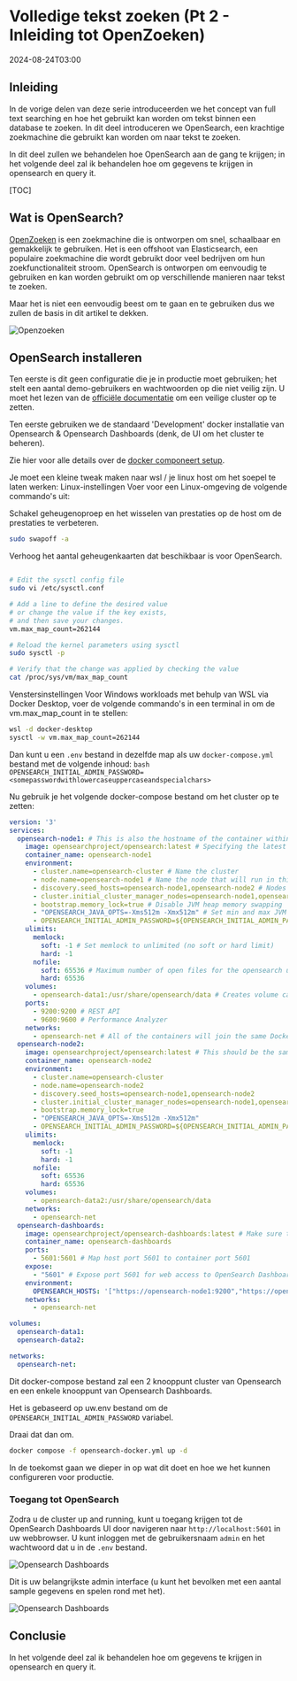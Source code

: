 # Volledige tekst zoeken (Pt 2 - Inleiding tot OpenZoeken)

<!--category-- OpenSearch -->
<datetime class="hidden">2024-08-24T03:00</datetime>

## Inleiding

In de vorige delen van deze serie introduceerden we het concept van full text searching en hoe het gebruikt kan worden om tekst binnen een database te zoeken. In dit deel introduceren we OpenSearch, een krachtige zoekmachine die gebruikt kan worden om naar tekst te zoeken.

In dit deel zullen we behandelen hoe OpenSearch aan de gang te krijgen; in het volgende deel zal ik behandelen hoe om gegevens te krijgen in opensearch en query it.

[TOC]

## Wat is OpenSearch?

[OpenZoeken](https://opensearch.org/) is een zoekmachine die is ontworpen om snel, schaalbaar en gemakkelijk te gebruiken. Het is een offshoot van Elasticsearch, een populaire zoekmachine die wordt gebruikt door veel bedrijven om hun zoekfunctionaliteit stroom. OpenSearch is ontworpen om eenvoudig te gebruiken en kan worden gebruikt om op verschillende manieren naar tekst te zoeken.

Maar het is niet een eenvoudig beest om te gaan en te gebruiken dus we zullen de basis in dit artikel te dekken.

![Openzoeken](opensearch.webp?width=900&quality=25)

## OpenSearch installeren

Ten eerste is dit geen configuratie die je in productie moet gebruiken; het stelt een aantal demo-gebruikers en wachtwoorden op die niet veilig zijn. U moet het lezen van de [officiële documentatie](https://opensearch.org/docs/) om een veilige cluster op te zetten.

Ten eerste gebruiken we de standaard 'Development' docker installatie van Opensearch & Opensearch Dashboards (denk, de UI om het cluster te beheren).

Zie hier voor alle details over de [docker componeert setup](https://opensearch.org/docs/latest/install-and-configure/install-opensearch/docker/).

Je moet een kleine tweak maken naar wsl / je linux host om het soepel te laten werken:
Linux-instellingen
Voer voor een Linux-omgeving de volgende commando's uit:

Schakel geheugenoproep en het wisselen van prestaties op de host om de prestaties te verbeteren.

```bash
sudo swapoff -a
```

Verhoog het aantal geheugenkaarten dat beschikbaar is voor OpenSearch.

```bash

# Edit the sysctl config file
sudo vi /etc/sysctl.conf

# Add a line to define the desired value
# or change the value if the key exists,
# and then save your changes.
vm.max_map_count=262144

# Reload the kernel parameters using sysctl
sudo sysctl -p

# Verify that the change was applied by checking the value
cat /proc/sys/vm/max_map_count

```

Venstersinstellingen
Voor Windows workloads met behulp van WSL via Docker Desktop, voer de volgende commando's in een terminal in om de vm.max_map_count in te stellen:

```bash
wsl -d docker-desktop
sysctl -w vm.max_map_count=262144
```

Dan kunt u een `.env` bestand in dezelfde map als uw `docker-compose.yml` bestand met de volgende inhoud:
`bash OPENSEARCH_INITIAL_ADMIN_PASSWORD=<somepasswordwithlowercaseuppercaseandspecialchars> `

Nu gebruik je het volgende docker-compose bestand om het cluster op te zetten:

```yaml
version: '3'
services:
  opensearch-node1: # This is also the hostname of the container within the Docker network (i.e. https://opensearch-node1/)
    image: opensearchproject/opensearch:latest # Specifying the latest available image - modify if you want a specific version
    container_name: opensearch-node1
    environment:
      - cluster.name=opensearch-cluster # Name the cluster
      - node.name=opensearch-node1 # Name the node that will run in this container
      - discovery.seed_hosts=opensearch-node1,opensearch-node2 # Nodes to look for when discovering the cluster
      - cluster.initial_cluster_manager_nodes=opensearch-node1,opensearch-node2 # Nodes eligible to serve as cluster manager
      - bootstrap.memory_lock=true # Disable JVM heap memory swapping
      - "OPENSEARCH_JAVA_OPTS=-Xms512m -Xmx512m" # Set min and max JVM heap sizes to at least 50% of system RAM
      - OPENSEARCH_INITIAL_ADMIN_PASSWORD=${OPENSEARCH_INITIAL_ADMIN_PASSWORD}    # Sets the demo admin user password when using demo configuration, required for OpenSearch 2.12 and later
    ulimits:
      memlock:
        soft: -1 # Set memlock to unlimited (no soft or hard limit)
        hard: -1
      nofile:
        soft: 65536 # Maximum number of open files for the opensearch user - set to at least 65536
        hard: 65536
    volumes:
      - opensearch-data1:/usr/share/opensearch/data # Creates volume called opensearch-data1 and mounts it to the container
    ports:
      - 9200:9200 # REST API
      - 9600:9600 # Performance Analyzer
    networks:
      - opensearch-net # All of the containers will join the same Docker bridge network
  opensearch-node2:
    image: opensearchproject/opensearch:latest # This should be the same image used for opensearch-node1 to avoid issues
    container_name: opensearch-node2
    environment:
      - cluster.name=opensearch-cluster
      - node.name=opensearch-node2
      - discovery.seed_hosts=opensearch-node1,opensearch-node2
      - cluster.initial_cluster_manager_nodes=opensearch-node1,opensearch-node2
      - bootstrap.memory_lock=true
      - "OPENSEARCH_JAVA_OPTS=-Xms512m -Xmx512m"
      - OPENSEARCH_INITIAL_ADMIN_PASSWORD=${OPENSEARCH_INITIAL_ADMIN_PASSWORD}
    ulimits:
      memlock:
        soft: -1
        hard: -1
      nofile:
        soft: 65536
        hard: 65536
    volumes:
      - opensearch-data2:/usr/share/opensearch/data
    networks:
      - opensearch-net
  opensearch-dashboards:
    image: opensearchproject/opensearch-dashboards:latest # Make sure the version of opensearch-dashboards matches the version of opensearch installed on other nodes
    container_name: opensearch-dashboards
    ports:
      - 5601:5601 # Map host port 5601 to container port 5601
    expose:
      - "5601" # Expose port 5601 for web access to OpenSearch Dashboards
    environment:
      OPENSEARCH_HOSTS: '["https://opensearch-node1:9200","https://opensearch-node2:9200"]' # Define the OpenSearch nodes that OpenSearch Dashboards will query
    networks:
      - opensearch-net

volumes:
  opensearch-data1:
  opensearch-data2:

networks:
  opensearch-net:
```

Dit docker-compose bestand zal een 2 knooppunt cluster van Opensearch en een enkele knooppunt van Opensearch Dashboards.

Het is gebaseerd op uw.env bestand om de `OPENSEARCH_INITIAL_ADMIN_PASSWORD` variabel.

Draai dat dan om.

```bash
docker compose -f opensearch-docker.yml up -d
```

In de toekomst gaan we dieper in op wat dit doet en hoe we het kunnen configureren voor productie.

### Toegang tot OpenSearch

Zodra u de cluster up and running, kunt u toegang krijgen tot de OpenSearch Dashboards UI door navigeren naar `http://localhost:5601` in uw webbrowser. U kunt inloggen met de gebruikersnaam `admin` en het wachtwoord dat u in de `.env` bestand.

![Opensearch Dashboards](opensearchdashboards.png?width=600&format=webp&quality=25)

Dit is uw belangrijkste admin interface (u kunt het bevolken met een aantal sample gegevens en spelen rond met het).

![Opensearch Dashboards](dashboard.png?width=600&format=webp&quality=25)

## Conclusie

In het volgende deel zal ik behandelen hoe om gegevens te krijgen in opensearch en query it.